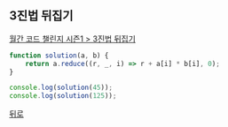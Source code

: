 ## 3진법 뒤집기

[월간 코드 챌린지 시즌1 > 3진법 뒤집기](https://programmers.co.kr/learn/courses/30/lessons/68935)

``` js
function solution(a, b) {
    return a.reduce((r, _, i) => r + a[i] * b[i], 0);
}

console.log(solution(45));
console.log(solution(125));
```

[뒤로](https://github.com/SeongYongLee/TIL/tree/main/Algorithm/Programmers)